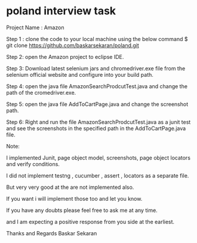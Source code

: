 # poland interview task

Project Name : Amazon

Step 1 : clone the code to your local machine using the below command
$ git clone https://github.com/baskarsekaran/poland.git 

Step 2: open the Amazon project to eclipse IDE.

Step 3: Download latest selenium jars and chromedriver.exe file from the selenium official website and configure into your build path.

Step 4: open the java file AmazonSearchProdcutTest.java and change the path of the cromedriver.exe.

Step 5: open the java file AddToCartPage.java and change the screenshot path.

Step 6: Right and run the file AmazonSearchProdcutTest.java as a junit test and see the screenshots in the specified path in the AddToCartPage.java file.

Note:

I implemented Junit, page object model, screenshots, page object locators and verify conditions.

I did not implement testng , cucumber , assert , locators as a separate file.

But very very good at the are not implemented also.

If you want i will implement those too and let you know.

If you have any doubts please feel free to ask me at any time.

and I am expecting a positive response from you side at the earliest.

Thanks and Regards
Baskar Sekaran
